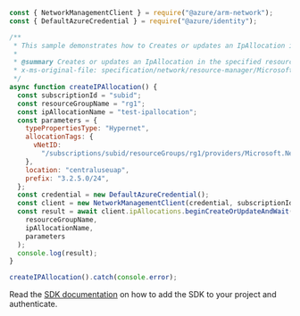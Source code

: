 ```javascript
const { NetworkManagementClient } = require("@azure/arm-network");
const { DefaultAzureCredential } = require("@azure/identity");

/**
 * This sample demonstrates how to Creates or updates an IpAllocation in the specified resource group.
 *
 * @summary Creates or updates an IpAllocation in the specified resource group.
 * x-ms-original-file: specification/network/resource-manager/Microsoft.Network/stable/2021-05-01/examples/IpAllocationCreate.json
 */
async function createIPAllocation() {
  const subscriptionId = "subid";
  const resourceGroupName = "rg1";
  const ipAllocationName = "test-ipallocation";
  const parameters = {
    typePropertiesType: "Hypernet",
    allocationTags: {
      vNetID:
        "/subscriptions/subid/resourceGroups/rg1/providers/Microsoft.Network/virtualNetworks/HypernetVnet1",
    },
    location: "centraluseuap",
    prefix: "3.2.5.0/24",
  };
  const credential = new DefaultAzureCredential();
  const client = new NetworkManagementClient(credential, subscriptionId);
  const result = await client.ipAllocations.beginCreateOrUpdateAndWait(
    resourceGroupName,
    ipAllocationName,
    parameters
  );
  console.log(result);
}

createIPAllocation().catch(console.error);
```

Read the [SDK documentation](https://github.com/Azure/azure-sdk-for-js/blob/%40azure%2Farm-network_27.0.0/sdk/network/arm-network/README.md) on how to add the SDK to your project and authenticate.
